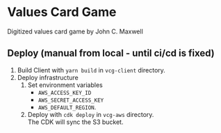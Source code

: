 # Values Card Game

Digitized values card game by John C. Maxwell

## Deploy (manual from local - until ci/cd is fixed)

1. Build Client with `yarn build` in `vcg-client` directory.
1. Deploy infrastructure
   1. Set environment variables
      - `AWS_ACCESS_KEY_ID`
      - `AWS_SECRET_ACCESS_KEY`
      - `AWS_DEFAULT_REGION`.
   1. Deploy with `cdk deploy` in `vcg-aws` directory.  
      The CDK will sync the S3 bucket.
